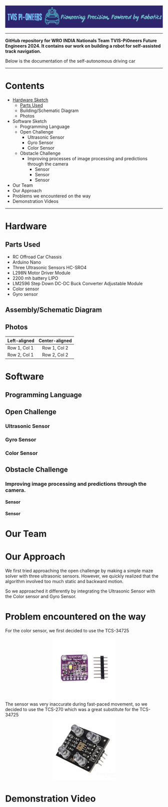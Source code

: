 ![Logo of TVIS-PiOneers](Logo.png)
___
**GitHub repository for WRO INDIA Nationals Team TVIS-Pi0neers Future Engineers 2024. It contains our work on building a robot for self-assisted track navigation.**

Below is the documentation of the self-autonomous driving car
___
# Contents
- [Hardware Sketch](#hardware)
  - [Parts Used](#partsused)
  - Building/Schematic Diagram
  - Photos
- Software Sketch
  - Programming Language 
  - Open Challenge
     - Ultrasonic Sensor
     - Gyro Sensor
     - Color Sensor
  - Obstacle Challenge 
    - Improving processes of image processing and predictions through the camera
       - Sensor
       - Sensor
       - Sensor
- Our Team
- Our Approach
- Problems we encountered on the way
- Demonstration Videos 
 ___
 # Hardware
 ## Parts Used
- RC Offroad Car Chassis 
- Arduino Nano
- Three Ultrasonic Sensors HC-SRO4 
- L298N Motor Driver Module
- 2200 mh battery LIPO
- LM2596 Step Down DC-DC Buck Converter Adjustable Module
- Color sensor
- Gyro sensor
## Assembly/Schematic Diagram 
## Photos
| Left-aligned | Center-aligned |
|:-------------|:--------------:|
| Row 1, Col 1 | Row 1, Col 2   | 
| Row 2, Col 1 | Row 2, Col 2   | 
# Software 
## Programming Language 
## Open Challenge
### Ultrasonic Sensor
### Gyro Sensor
### Color Sensor
## Obstacle Challenge 
### Improving image processing and predictions through the camera.
#### Sensor
#### Sensor
# Our Team
# Our Approach
We first tried approaching the open challenge by making a simple maze solver with three ultrasonic sensors. However, we quickly realized that the algorithm involved too much static and backward motion.

So we approached it differently by integrating the Ultrasonic Sensor with the Color sensor and Gyro Sensor.
# Problem encountered on the way
For the color sensor, we first decided to use the TCS-34725

<div align="center">
<img src="TCS-34725.jpg" alt="Placeholder Image" width="200" height="200">
</div>
The sensor was very inaccurate during fast-paced movement, so we decided to use the TCS-270 which was a great substitute for the TCS-34725

<div align="center">
<img src="TCS-230.jpg" alt="Placeholder Image" width="200" height="200">
</div>

# Demonstration Video

